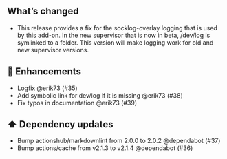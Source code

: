 ## What’s changed

- This release provides a fix for the socklog-overlay logging that is used by this add-on. In the new supervisor that is now in beta, /dev/log is symlinked to a folder. This version will make logging work for old and new supervisor versions.

## 🚀 Enhancements

- Logfix @erik73 (#35)
- Add symbolic link for dev/log if it is missing @erik73 (#38)
- Fix typos in documentation @erik73 (#39)

## ⬆️ Dependency updates

- Bump actionshub/markdownlint from 2.0.0 to 2.0.2 @dependabot (#37)
- Bump actions/cache from v2.1.3 to v2.1.4 @dependabot (#36)
